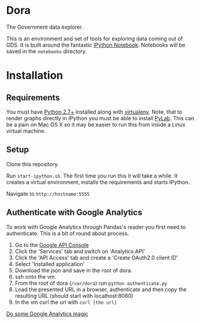 # Dora

The Government data explorer.

This is an environment and set of tools for exploring data coming out of GDS. It is built
around the fantastic [IPython Notebook](http://ipython.org/ipython-doc/dev/interactive/htmlnotebook.html).
Notebooks will be saved in the `notebooks` directory.

# Installation

## Requirements

You must have [Python 2.7+](http://www.python.org/) installed along with [virtualenv](http://www.virtualenv.org/en/latest/).
Note, that to render graphs directly in IPython you must be able to install [PyLab](http://www.scipy.org/PyLab). This can be
a pain on Mac OS X so it may be easier to run this from inside a Linux virtual machine.

## Setup

Clone this repository.

Run `start-ipython.sh`. The first time you run this it will take a while. It creates a virtual environment, installs the
requirements and starts IPython.

Navigate to `http://hostname:5555`

## Authenticate with Google Analytics

To work with Google Analytics through Pandas's reader you first need to authenticate. This is a bit of round about process.

1. Go to the [Google API Console](https://code.google.com/apis/console)
2. Click the 'Services' tab and switch on 'Analytics API'
3. Click the 'API Access' tab and create a 'Create OAuth2.0 client ID'
4. Select 'Installed application'
5. Download the json and save in the root of dora.
6. ssh onto the vm.
7. From the root of dora (`/var/dora`) run `python authenticate.py`
8. Load the presented URL in a browser, authenticate and then copy the resulting URL (should start with localhost:8080)
9. In the vm curl the url with `curl [the url]`

[Do some Google Analytics magic](http://quantabee.wordpress.com/2012/12/17/google-analytics-pandas/)
